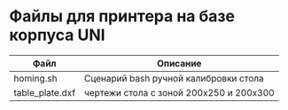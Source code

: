 # Файлы для принтера на базе корпуса UNI
  
| Файл | Описание |
|------|----------
| homing.sh | Сценарий bash ручной калибровки стола |
| table_plate.dxf | чертежи стола с зоной 200x250 и 200x300 |
